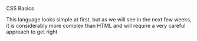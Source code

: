 CSS Basics

This language looks simple at first, but as we will see in the next few weeks, it is considerably more complex than HTML and will require a very careful approach to get right